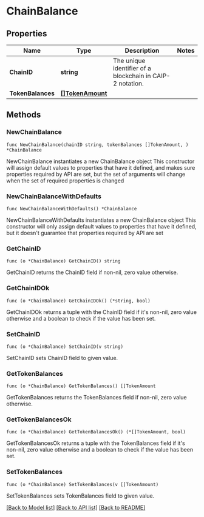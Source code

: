# ChainBalance

## Properties

Name | Type | Description | Notes
------------ | ------------- | ------------- | -------------
**ChainID** | **string** | The unique identifier of a blockchain in CAIP-2 notation. | 
**TokenBalances** | [**[]TokenAmount**](TokenAmount.md) |  | 

## Methods

### NewChainBalance

`func NewChainBalance(chainID string, tokenBalances []TokenAmount, ) *ChainBalance`

NewChainBalance instantiates a new ChainBalance object
This constructor will assign default values to properties that have it defined,
and makes sure properties required by API are set, but the set of arguments
will change when the set of required properties is changed

### NewChainBalanceWithDefaults

`func NewChainBalanceWithDefaults() *ChainBalance`

NewChainBalanceWithDefaults instantiates a new ChainBalance object
This constructor will only assign default values to properties that have it defined,
but it doesn't guarantee that properties required by API are set

### GetChainID

`func (o *ChainBalance) GetChainID() string`

GetChainID returns the ChainID field if non-nil, zero value otherwise.

### GetChainIDOk

`func (o *ChainBalance) GetChainIDOk() (*string, bool)`

GetChainIDOk returns a tuple with the ChainID field if it's non-nil, zero value otherwise
and a boolean to check if the value has been set.

### SetChainID

`func (o *ChainBalance) SetChainID(v string)`

SetChainID sets ChainID field to given value.


### GetTokenBalances

`func (o *ChainBalance) GetTokenBalances() []TokenAmount`

GetTokenBalances returns the TokenBalances field if non-nil, zero value otherwise.

### GetTokenBalancesOk

`func (o *ChainBalance) GetTokenBalancesOk() (*[]TokenAmount, bool)`

GetTokenBalancesOk returns a tuple with the TokenBalances field if it's non-nil, zero value otherwise
and a boolean to check if the value has been set.

### SetTokenBalances

`func (o *ChainBalance) SetTokenBalances(v []TokenAmount)`

SetTokenBalances sets TokenBalances field to given value.



[[Back to Model list]](../README.md#documentation-for-models) [[Back to API list]](../README.md#documentation-for-api-endpoints) [[Back to README]](../README.md)


